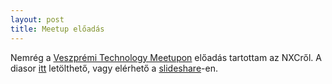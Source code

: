 ```yaml
---
layout: post
title: Meetup előadás
---
```


Nemrég a [Veszprémi Technology Meetupon][1] előadás tartottam az NXCről. A diasor
[itt] letölthető, vagy elérhető a [slideshare]-en.

 [1]: http://www.meetup.com/veszprem/
 [itt]: /files/nxc-vpmeetup.pdf
 [slideshare]: http://www.slideshare.net/maerlyng/inverz-inga-nxcben
